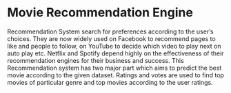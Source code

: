 # Movie Recommendation Engine
Recommendation System search for preferences according to the user’s choices. They are now widely used on Facebook to recommend pages to like and people to follow, on YouTube to decide which video to play next on auto play etc. Netflix and Spotify depend highly on the effectiveness of their recommendation engines for their business and success. This Recommendation system has two major part which aims to predict the best movie according to the given dataset. Ratings and votes are used to find top movies of particular genre and top movies according to the user ratings.
